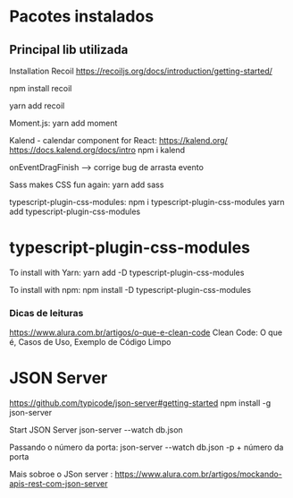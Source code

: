 
# Pacotes instalados

## Principal lib utilizada

Installation Recoil
https://recoiljs.org/docs/introduction/getting-started/

npm install recoil

yarn add recoil





Moment.js:
yarn add moment

Kalend - calendar component for React:
https://kalend.org/
https://docs.kalend.org/docs/intro
npm i kalend

onEventDragFinish --> corrige bug de arrasta evento



Sass makes CSS fun again:
yarn add sass

typescript-plugin-css-modules:
npm i typescript-plugin-css-modules
yarn add typescript-plugin-css-modules



# typescript-plugin-css-modules
To install with Yarn:
yarn add -D typescript-plugin-css-modules

To install with npm:
npm install -D typescript-plugin-css-modules


### Dicas de leituras
https://www.alura.com.br/artigos/o-que-e-clean-code
Clean Code: O que é, Casos de Uso, Exemplo de Código Limpo




# JSON Server
https://github.com/typicode/json-server#getting-started
npm install -g json-server

Start JSON Server
json-server --watch db.json

Passando o número da porta:
json-server --watch db.json -p + número da porta

Mais sobroe o JSon server : https://www.alura.com.br/artigos/mockando-apis-rest-com-json-server